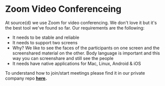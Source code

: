 # Zoom Video Conferenceing

At source{d} we use Zoom for video conferencing. We don't love it but it's the best tool we've found so far. Our requirements are the following:

- It needs to be stable and reliable
- It needs to support two screens
 - Why? We like to see the faces of the participants on one screen and the screenshared material on the other. Body language is important and this way you can screenshare and still see the people
- It needs have native applications for Mac, Linux, Android & iOS

To understand how to join/start meetings please find it in our private company repo **[here](https://github.com/src-d/company/tree/master/communication).**
